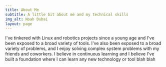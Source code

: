 ```yaml
---
title: About Me
subtitle: A little bit about me and my technical skills
img_alt: Noah Dubai
layout: page
---
```

I've tinkered with Linux and robotics projects since a young age and I've been exposed to a broad variety of tools. I've also been exposed to a broad variety of problems, and I enjoy solving complex system problems with my friends and coworkers. I believe in continuous learning and I believe I've built a foundation where I can learn any new technology or tool blah blah
